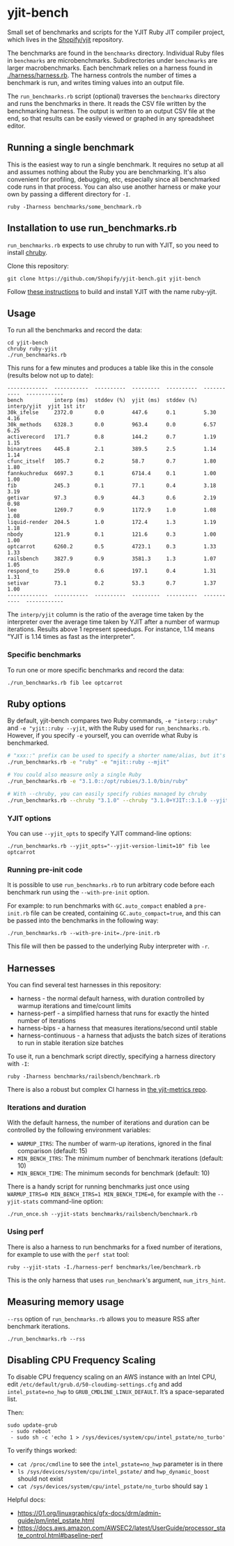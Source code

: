 yjit-bench
==========

Small set of benchmarks and scripts for the YJIT Ruby JIT compiler project, which lives in
the [Shopify/yjit](https://github.com/Shopify/yjit) repository.

The benchmarks are found in the `benchmarks` directory. Individual Ruby files
in `benchmarks` are microbenchmarks. Subdirectories under `benchmarks` are
larger macrobenchmarks. Each benchmark relies on a harness found in
[./harness/harness.rb](harness/harness.rb). The harness controls the number of times a benchmark is
run, and writes timing values into an output file.

The `run_benchmarks.rb` script (optional) traverses the `benchmarks` directory and
runs the benchmarks in there. It reads the
CSV file written by the benchmarking harness. The output is written to
an output CSV file at the end, so that results can be easily viewed or
graphed in any spreadsheet editor.

## Running a single benchmark

This is the easiest way to run a single benchmark.
It requires no setup at all and assumes nothing about the Ruby you are benchmarking.
It's also convenient for profiling, debugging, etc, especially since all benchmarked code runs in that process.
You can also use another harness or make your own by passing a different directory for `-I`.

```
ruby -Iharness benchmarks/some_benchmark.rb
```

## Installation to use run_benchmarks.rb

`run_benchmarks.rb` expects to use chruby to run with YJIT, so you need to
install [chruby](https://github.com/postmodern/chruby).

Clone this repository:
```
git clone https://github.com/Shopify/yjit-bench.git yjit-bench
```

Follow [these instructions](https://github.com/ruby/ruby/blob/master/doc/yjit/yjit.md#building-yjit) to build and install YJIT with the name ruby-yjit.

## Usage

To run all the benchmarks and record the data:
```
cd yjit-bench
chruby ruby-yjit
./run_benchmarks.rb
```

This runs for a few minutes and produces a table like this in the console (results below not up to date):
```
-------------  -----------  ----------  ---------  ----------  -----------  ------------
bench          interp (ms)  stddev (%)  yjit (ms)  stddev (%)  interp/yjit  yjit 1st itr
30k_ifelse     2372.0       0.0         447.6      0.1         5.30         4.16        
30k_methods    6328.3       0.0         963.4      0.0         6.57         6.25        
activerecord   171.7        0.8         144.2      0.7         1.19         1.15        
binarytrees    445.8        2.1         389.5      2.5         1.14         1.14        
cfunc_itself   105.7        0.2         58.7       0.7         1.80         1.80        
fannkuchredux  6697.3       0.1         6714.4     0.1         1.00         1.00        
fib            245.3        0.1         77.1       0.4         3.18         3.19        
getivar        97.3         0.9         44.3       0.6         2.19         0.98        
lee            1269.7       0.9         1172.9     1.0         1.08         1.08        
liquid-render  204.5        1.0         172.4      1.3         1.19         1.18        
nbody          121.9        0.1         121.6      0.3         1.00         1.00        
optcarrot      6260.2       0.5         4723.1     0.3         1.33         1.33        
railsbench     3827.9       0.9         3581.3     1.3         1.07         1.05        
respond_to     259.0        0.6         197.1      0.4         1.31         1.31        
setivar        73.1         0.2         53.3       0.7         1.37         1.00        
-------------  -----------  ----------  ---------  ----------  -----------  ------------
```

The `interp/yjit` column is the ratio of the average time taken by the interpreter over the
average time taken by YJIT after a number of warmup iterations. Results above 1 represent
speedups. For instance, 1.14 means "YJIT is 1.14 times as fast as the interpreter".

### Specific benchmarks

To run one or more specific benchmarks and record the data:
```
./run_benchmarks.rb fib lee optcarrot
```

## Ruby options

By default, yjit-bench compares two Ruby commands, `-e "interp::ruby"` and
`-e "yjit::ruby --yjit`, with the Ruby used for `run_benchmarks.rb`.
However, if you specify `-e` yourself, you can override what Ruby is benchmarked.

```sh
# "xxx::" prefix can be used to specify a shorter name/alias, but it's optional.
./run_benchmarks.rb -e "ruby" -e "mjit::ruby --mjit"

# You could also measure only a single Ruby
./run_benchmarks.rb -e "3.1.0::/opt/rubies/3.1.0/bin/ruby"

# With --chruby, you can easily specify rubies managed by chruby
./run_benchmarks.rb --chruby "3.1.0" --chruby "3.1.0+YJIT::3.1.0 --yjit"
```

### YJIT options

You can use `--yjit_opts` to specify YJIT command-line options:

```
./run_benchmarks.rb --yjit_opts="--yjit-version-limit=10" fib lee optcarrot
```

### Running pre-init code

It is possible to use `run_benchmarks.rb` to run arbitrary code before
each benchmark run using the `--with-pre-init` option.

For example: to run benchmarks with `GC.auto_compact` enabled a
`pre-init.rb` file can be created, containing `GC.auto_compact=true`,
and this can be passed into the benchmarks in the following way:

```
./run_benchmarks.rb --with-pre-init=./pre-init.rb
```

This file will then be passed to the underlying Ruby interpreter with
`-r`.

## Harnesses

You can find several test harnesses in this repository:

* harness - the normal default harness, with duration controlled by warmup iterations and time/count limits
* harness-perf - a simplified harness that runs for exactly the hinted number of iterations
* harness-bips - a harness that measures iterations/second until stable
* harness-continuous - a harness that adjusts the batch sizes of iterations to run in stable iteration size batches

To use it, run a benchmark script directly, specifying a harness directory with `-I`:

```
ruby -Iharness benchmarks/railsbench/benchmark.rb
```

There is also a robust but complex CI harness in [the yjit-metrics repo](https://github.com/Shopify/yjit-metrics).

### Iterations and duration

With the default harness, the number of iterations and duration
can be controlled by the following environment variables:

* `WARMUP_ITRS`: The number of warm-up iterations, ignored in the final comparison (default: 15)
* `MIN_BENCH_ITRS`: The minimum number of benchmark iterations (default: 10)
* `MIN_BENCH_TIME`: The minimum seconds for benchmark (default: 10)

There is a handy script for running benchmarks just once using
`WARMUP_ITRS=0 MIN_BENCH_ITRS=1 MIN_BENCH_TIME=0`, for example
with the `--yjit-stats` command-line option:

```
./run_once.sh --yjit-stats benchmarks/railsbench/benchmark.rb
```

### Using perf

There is also a harness to run benchmarks for a fixed
number of iterations, for example to use with the `perf stat` tool:

```
ruby --yjit-stats -I./harness-perf benchmarks/lee/benchmark.rb
```

This is the only harness that uses `run_benchmark`'s argument, `num_itrs_hint`.

## Measuring memory usage

`--rss` option of `run_benchmarks.rb` allows you to measure RSS after benchmark iterations.

```
./run_benchmarks.rb --rss
```

## Disabling CPU Frequency Scaling

To disable CPU frequency scaling on an AWS instance with an Intel CPU, edit `/etc/default/grub.d/50-cloudimg-settings.cfg` and add `intel_pstate=no_hwp` to `GRUB_CMDLINE_LINUX_DEFAULT`. It’s a space-separated list.

Then:
```
sudo update-grub
 - sudo reboot
 - sudo sh -c 'echo 1 > /sys/devices/system/cpu/intel_pstate/no_turbo'
```

To verify things worked:
 - `cat /proc/cmdline` to see the `intel_pstate=no_hwp` parameter is in there
 - `ls /sys/devices/system/cpu/intel_pstate/` and `hwp_dynamic_boost` should not exist
 - `cat /sys/devices/system/cpu/intel_pstate/no_turbo` should say `1`

Helpful docs:
 - https://01.org/linuxgraphics/gfx-docs/drm/admin-guide/pm/intel_pstate.html
 - https://docs.aws.amazon.com/AWSEC2/latest/UserGuide/processor_state_control.html#baseline-perf

